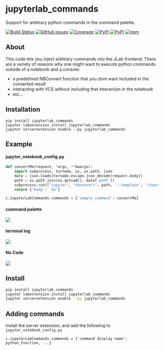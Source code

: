 # jupyterlab_commands
Support for arbitrary python commands in the command palette. 

[![Build Status](https://dev.azure.com/tpaine154/jupyter/_apis/build/status/timkpaine.jupyterlab_commands?branchName=master)](https://dev.azure.com/tpaine154/jupyter/_build/latest?definitionId=14&branchName=master)
[![GitHub issues](https://img.shields.io/github/issues/timkpaine/jupyterlab_commands.svg)]()
[![Coverage](https://img.shields.io/azure-devops/coverage/tpaine154/jupyter/14)](https://dev.azure.com/tpaine154/jupyter/_build?definitionId=14&_a=summary)
[![PyPI](https://img.shields.io/pypi/l/jupyterlab_commands.svg)](https://pypi.python.org/pypi/jupyterlab_commands)
[![PyPI](https://img.shields.io/pypi/v/jupyterlab_commands.svg)](https://pypi.python.org/pypi/jupyterlab_commands)
[![npm](https://img.shields.io/npm/v/jupyterlab_commands.svg)](https://www.npmjs.com/package/jupyterlab_commands)

## About
This code lets you inject arbitrary commands into the JLab frontend. There are a variety of reasons why one might want to execute python commands outside of a notebook and a console:

- a predefined NBConvert function that you dont want included in the converted result
- interacting with VCS without including that interaction in the notebook
- etc...

## Installation
```
pip install jupyterlab_commands
jupyter labextension install jupyterlab_commands
jupyter serverextension enable --py jupyterlab_commands
```

## Example 
#### jupyter_notebook_config.py
```python
def convertMe(request, *args, **kwargs):
    import subprocess, tornado, os, os.path, json
    data = json.loads(tornado.escape.json_decode(request.body))
    path = os.path.join(os.getcwd(), data['path'])
    subprocess.run(["jupyter", "nbconvert", path, '--template', '/Users/theocean154/.jupyter/test.tpl', '--to', 'html'])
    return {'body': 'ok'}

c.JupyterLabCommands.commands = {'sample_command': convertMe}
```

#### command palette
![](https://raw.githubusercontent.com/timkpaine/jupyterlab_commands/master/docs/2.png)

#### terminal log
![](https://raw.githubusercontent.com/timkpaine/jupyterlab_commands/master/docs/3.png)

#### No Code
![](https://raw.githubusercontent.com/timkpaine/jupyterlab_commands/master/docs/4.png)


## Install
```bash
pip install jupyterlab_commands
jupyter labextension install jupyterlab_commands
jupyter serverextension enable --py jupyterlab_commands
```

## Adding commands
install the server extension, and add the following to `jupyter_notebook_config.py`

```python3
c.JupyterLabCommands.commands = {'command display name': python_function, ...}
```
